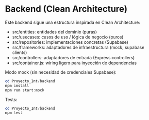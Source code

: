 # Backend (Clean Architecture)

Este backend sigue una estructura inspirada en Clean Architecture:

- src/entities: entidades del dominio (puras)
- src/usecases: casos de uso / lógica de negocio (puros)
- src/repositories: implementaciones concretas (Supabase)
- src/frameworks: adaptadores de infraestructura (mock, supabase clients)
- src/controllers: adaptadores de entrada (Express controllers)
- src/container.js: wiring ligero para inyección de dependencias

Modo mock (sin necesidad de credenciales Supabase):

```powershell
cd Proyecto_Int/backend
npm install
npm run start:mock
```

Tests:

```powershell
cd Proyecto_Int/backend
npm test
```
